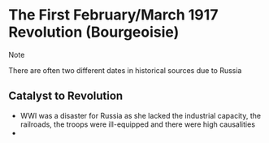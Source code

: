 # The First February/March 1917 Revolution (Bourgeoisie)

>[!note]
>There are often two different dates in historical sources due to Russia 
## Catalyst to Revolution
- WWI was a disaster for Russia as she lacked the industrial capacity, the railroads, the troops were ill-equipped and there were high causalities
- 